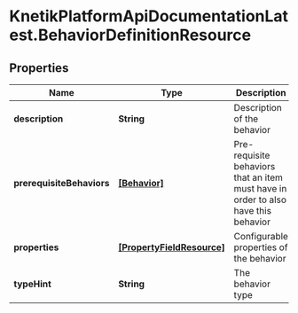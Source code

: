 # KnetikPlatformApiDocumentationLatest.BehaviorDefinitionResource

## Properties
Name | Type | Description | Notes
------------ | ------------- | ------------- | -------------
**description** | **String** | Description of the behavior | [optional] 
**prerequisiteBehaviors** | [**[Behavior]**](Behavior.md) | Pre-requisite behaviors that an item must have in order to also have this behavior | [optional] 
**properties** | [**[PropertyFieldResource]**](PropertyFieldResource.md) | Configurable properties of the behavior | 
**typeHint** | **String** | The behavior type | 



